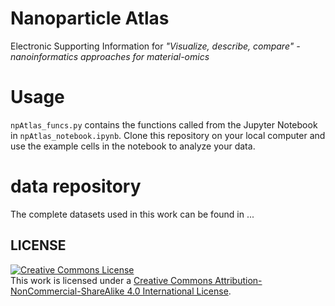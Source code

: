 # Nanoparticle Atlas
Electronic Supporting Information for _"Visualize, describe, compare" - nanoinformatics approaches for material-omics_

# Usage
```npAtlas_funcs.py``` contains the functions called from the Jupyter Notebook in ```npAtlas_notebook.ipynb```. Clone this repository on your local computer and use the example cells in the notebook to analyze your data.

# data repository 
The complete datasets used in this work can be found in ...
## LICENSE

<a rel="license" href="http://creativecommons.org/licenses/by-nc-sa/4.0/"><img alt="Creative Commons License" style="border-width:0" src="https://i.creativecommons.org/l/by-nc-sa/4.0/88x31.png" /></a><br />This work is licensed under a <a rel="license" href="http://creativecommons.org/licenses/by-nc-sa/4.0/">Creative Commons Attribution-NonCommercial-ShareAlike 4.0 International License</a>.
